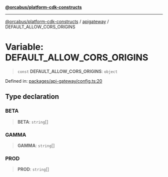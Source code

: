 [**@orcabus/platform-cdk-constructs**](../../../../README.md)

***

[@orcabus/platform-cdk-constructs](../../../../globals.md) / [apigateway](../README.md) / DEFAULT\_ALLOW\_CORS\_ORIGINS

# Variable: DEFAULT\_ALLOW\_CORS\_ORIGINS

> `const` **DEFAULT\_ALLOW\_CORS\_ORIGINS**: `object`

Defined in: [packages/api-gateway/config.ts:20](https://github.com/OrcaBus/platform-cdk-constructs/blob/6e1fbcef98a7681c26e26c873ce8916f8c6809dd/packages/api-gateway/config.ts#L20)

## Type declaration

### BETA

> **BETA**: `string`[]

### GAMMA

> **GAMMA**: `string`[]

### PROD

> **PROD**: `string`[]
